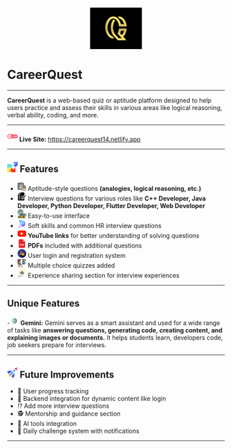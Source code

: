 <p align="center">
  <img src="./images/main-icon.jpg" alt="CareerQuest Logo" width="120" />
</p>

# CareerQuest  
___

**CareerQuest** is a web-based quiz or aptitude platform designed to help users practice and assess their skills in various areas like logical reasoning, verbal ability, coding, and more.

---

<p>
  <img src="./images/live.png" alt="Live Site Icon" width="24" />
  <strong>Live Site:</strong> <a href="https://careerquest14.netlify.app">https://careerquest14.netlify.app</a>
</p>

---

## <img src="./images/features.png" alt="Features Icon" width="24" /> Features

- <img src="./images/apti.png" width="20" /> Aptitude-style questions **(analogies, logical reasoning, etc.)**
- <img src="./images/audit.png" width="20" /> Interview questions for various roles like **C++ Developer, Java Developer, Python Developer, Flutter Developer, Web Developer**
- <img src="./images/easy-to-use.png" width="20" /> Easy-to-use interface
- <img src="./images/softskills.png" width="20" /> Soft skills and common HR interview questions
- <img src="./images/youtube.png" width="20" /> **YouTube links** for better understanding of solving questions
- <img src="./images/pdf.png" width="20" /> **PDFs** included with additional questions
- <img src="./images/login.png" width="20" /> User login and registration system
- <img src="./images/mcq.png" width="20" /> Multiple choice quizzes added
- <img src="./images/experi.png" width="20" /> Experience sharing section for interview experiences

---
## Unique Features

-<img src="./images/gemini.jpg" width="20" /> **Gemini:**  Gemini serves as a smart assistant and used for a wide range of tasks like **answering questions, generating code, creating content, and explaining images or documents.** It helps students learn, developers code, job seekers prepare for interviews.

---

## <img src="./images/futurescope.png" alt="Future Scope Icon" width="24" /> Future Improvements

- 🎯 User progress tracking
- 🔏 Backend integration for dynamic content like login
- ⁉️ Add more interview questions
- 🕵️ Mentorship and guidance section
- 🤖 AI tools integration
- 🔔 Daily challenge system with notifications

---


 


